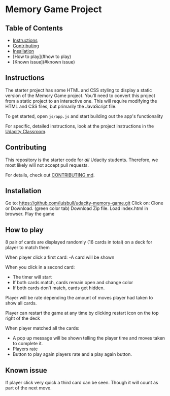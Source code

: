 # Memory Game Project

## Table of Contents

* [Instructions](#instructions)
* [Contributing](#contributing)
* [Insallation](#installation)
* [How to play](#how to play)
* [Known issue](#known issue)

## Instructions

The starter project has some HTML and CSS styling to display a static version of the Memory Game project. You'll need to convert this project from a static project to an interactive one. This will require modifying the HTML and CSS files, but primarily the JavaScript file.

To get started, open `js/app.js` and start building out the app's functionality

For specific, detailed instructions, look at the project instructions in the [Udacity Classroom](https://classroom.udacity.com/me).

## Contributing

This repository is the starter code for _all_ Udacity students. Therefore, we most likely will not accept pull requests.

For details, check out [CONTRIBUTING.md](CONTRIBUTING.md).

## Installation

Go to: https://github.com/luisbull/udacity-memory-game.git
Click on: Clone or Download.  (green color tab)
Download Zip file.
Load index.html in browser.
Play the game

## How to play

8 pair of cards are displayed randomly (16 cards in total) on a deck for player to match them

When player click a first card:
  -A card will be shown

When you click in a second card:
  - The timer will start
  - If both cards match, cards remain open and change color
  - If both cards don’t match, cards get hidden.

Player will be rate depending the amount of moves player had taken to show all cards.

Player can restart the game at any time by clicking restart icon on the top right of the deck

When player matched all the cards:
  - A pop up message will be shown telling the player time and moves taken to complete it.
  - Players rate
  - Button to play again players rate and a play again button.
  
## Known issue

If player click very quick a third card can be seen.  Though it will count as part of the next move.


